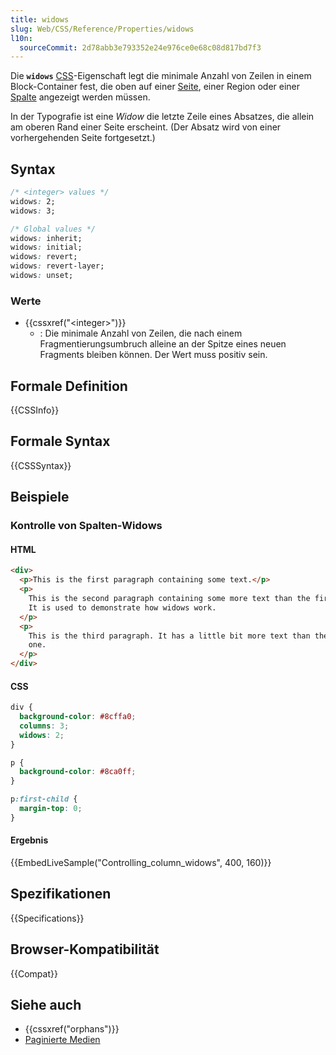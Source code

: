```yaml
---
title: widows
slug: Web/CSS/Reference/Properties/widows
l10n:
  sourceCommit: 2d78abb3e793352e24e976ce0e68c08d817bd7f3
---
```


Die **`widows`** [CSS](/de/docs/Web/CSS)-Eigenschaft legt die minimale Anzahl von Zeilen in einem Block-Container fest, die oben auf einer [Seite](/de/docs/Web/CSS/CSS_paged_media), einer Region oder einer [Spalte](/de/docs/Web/CSS/CSS_multicol_layout) angezeigt werden müssen.

In der Typografie ist eine _Widow_ die letzte Zeile eines Absatzes, die allein am oberen Rand einer Seite erscheint. (Der Absatz wird von einer vorhergehenden Seite fortgesetzt.)

## Syntax

```css
/* <integer> values */
widows: 2;
widows: 3;

/* Global values */
widows: inherit;
widows: initial;
widows: revert;
widows: revert-layer;
widows: unset;
```

### Werte

- {{cssxref("&lt;integer&gt;")}}
  - : Die minimale Anzahl von Zeilen, die nach einem Fragmentierungsumbruch alleine an der Spitze eines neuen Fragments bleiben können. Der Wert muss positiv sein.

## Formale Definition

{{CSSInfo}}

## Formale Syntax

{{CSSSyntax}}

## Beispiele

### Kontrolle von Spalten-Widows

#### HTML

```html
<div>
  <p>This is the first paragraph containing some text.</p>
  <p>
    This is the second paragraph containing some more text than the first one.
    It is used to demonstrate how widows work.
  </p>
  <p>
    This is the third paragraph. It has a little bit more text than the first
    one.
  </p>
</div>
```

#### CSS

```css
div {
  background-color: #8cffa0;
  columns: 3;
  widows: 2;
}

p {
  background-color: #8ca0ff;
}

p:first-child {
  margin-top: 0;
}
```

#### Ergebnis

{{EmbedLiveSample("Controlling_column_widows", 400, 160)}}

## Spezifikationen

{{Specifications}}

## Browser-Kompatibilität

{{Compat}}

## Siehe auch

- {{cssxref("orphans")}}
- [Paginierte Medien](/de/docs/Web/CSS/CSS_paged_media)

